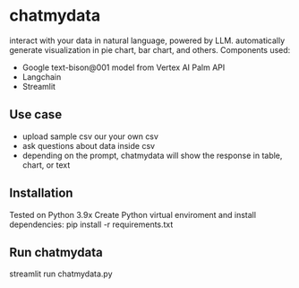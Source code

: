# chatmydata
interact with your data in natural language, powered by LLM. automatically generate visualization in pie chart, bar chart, and others. 
Components used:
- Google text-bison@001 model from Vertex AI Palm API
- Langchain
- Streamlit

## Use case
- upload sample csv our your own csv
- ask questions about data inside csv
- depending on the prompt, chatmydata will show the response in table, chart, or text

## Installation
Tested on Python 3.9x
Create Python virtual enviroment and install dependencies:
pip install -r requirements.txt

## Run chatmydata
streamlit run chatmydata.py
